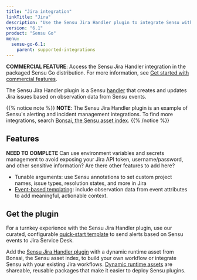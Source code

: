 ```yaml
---
title: "Jira integration"
linkTitle: "Jira"
description: "Use the Sensu Jira Handler plugin to integrate Sensu with your existing Jira and Jira Service Desk workflows. Read about the features of Sensu's Jira integration and learn how to get the plugin."
version: "6.1"
product: "Sensu Go"
menu: 
  sensu-go-6.1:
    parent: supported-integrations
---
```


**COMMERCIAL FEATURE**: Access the Sensu Jira Handler integration in the packaged Sensu Go distribution.
For more information, see [Get started with commercial features][6].

The Sensu Jira Handler plugin is a Sensu [handler][1] that creates and updates Jira issues based on observation data from Sensu events.

{{% notice note %}}
**NOTE**: The Sensu Jira Handler plugin is an example of Sensu's alerting and incident management integrations.
To find more integrations, search [Bonsai, the Sensu asset index](https://bonsai.sensu.io/).
{{% /notice %}}

## Features

**NEED TO COMPLETE** Can use environment variables and secrets management to avoid exposing your Jira API token, username/password, and other sensitive information? Are there other features to add here?

- Tunable arguments: use Sensu annotations to set custom project names, issue types, resolution states, and more in Jira
- [Event-based templating][2]: include observation data from event attributes to add meaningful, actionable context.

## Get the plugin

For a turnkey experience with the Sensu Jira Handler plugin, use our curated, configurable [quick-start template][3] to send alerts based on Sensu events to Jira Service Desk.

Add the [Sensu Jira Handler plugin][4] with a dynamic runtime asset from Bonsai, the Sensu asset index, to build your own workflow or integrate Sensu with your existing Jira workflows.
[Dynamic runtime assets][5] are shareable, reusable packages that make it easier to deploy Sensu plugins.


[1]: ../../../observability-pipeline/observe-process/handlers/
[2]: ../../../observability-pipeline/observe-process/handler-templates/
[3]: https://github.com/sensu-community/monitoring-pipelines/blob/latest/incident-management/jira-servicedesk.yaml
[4]: https://bonsai.sensu.io/assets/sensu/sensu-jira-handler
[5]: ../../assets
[6]: ../../../commercial/
